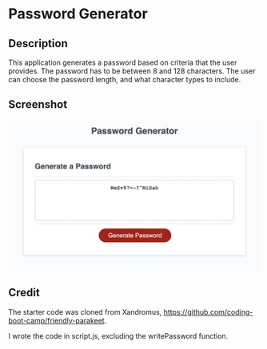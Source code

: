 # Password Generator

## Description
This application generates a password based on criteria that the user provides. The password has to be between 8 and 128 characters. The user can choose the password length, and what character types to include. 

## Screenshot
![Screenshot of password generator](./assets/Screenshot%202023-07-13%20at%204.11.25%20PM.png)

## Credit
The starter code was cloned from Xandromus, https://github.com/coding-boot-camp/friendly-parakeet. 

I wrote the code in script.js, excluding the writePassword function.
